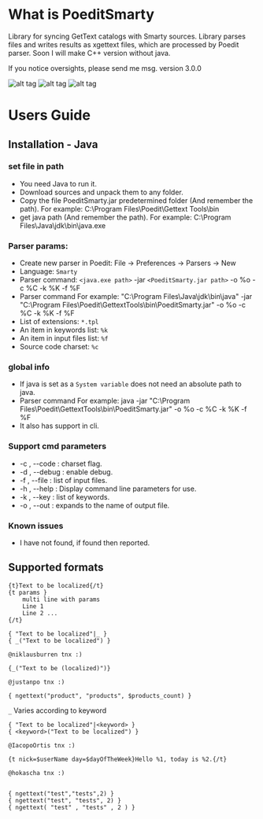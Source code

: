 What is PoeditSmarty
========================

Library for syncing GetText catalogs with Smarty sources. 
Library parses files and writes results as xgettext files, which are processed by Poedit parser.
Soon I will make C++ version without java.

If you notice oversights, please send me msg.
version 3.0.0

![alt tag](https://raw.githubusercontent.com/Garefild/PoeditSmarty/master/Images/Screenshot_1.png)
![alt tag](https://raw.githubusercontent.com/Garefild/PoeditSmarty/master/Images/Screenshot_2.png)
![alt tag](https://raw.githubusercontent.com/Garefild/PoeditSmarty/master/Images/Screenshot_3.png)

Users Guide
========================

## Installation - Java

### set file in path

* You need Java to run it.
* Download sources and unpack them to any folder.
* Copy the file PoeditSmarty.jar predetermined folder (And remember the path).  For example: C:\Program Files\Poedit\Gettext Tools\bin
* get java path (And remember the path). For example: C:\Program Files\Java\jdk\bin\java.exe

### Parser params:

* Create new parser in Poedit: File -> Preferences -> Parsers -> New
* Language: `Smarty`
* Parser command: `<java.exe path>` -jar `<PoeditSmarty.jar path>` -o %o -c %C -k %K -f %F  
* Parser command For example: "C:\Program Files\Java\jdk\bin\java" -jar "C:\Program Files\Poedit\GettextTools\bin\PoeditSmarty.jar" -o %o -c %C -k %K -f %F 
* List of extensions: `*.tpl`
* An item in keywords list: `%k`
* An item in input files list: `%f`
* Source code charset: `%c`

### global info
* If java is set as a `System variable` does not need an absolute path to java.
* Parser command For example: java -jar "C:\Program Files\Poedit\GettextTools\bin\PoeditSmarty.jar" -o %o -c %C -k %K -f %F 
* It also has support in cli.

### Support cmd parameters

* -c , --code            <Args>  <Required> : charset flag.
* -d , --debug                              : enable debug.
* -f , --file            <Args>  <Required> : list of input files.
* -h , --help                               : Display command line parameters for use.
* -k , --key             <Args>  <Required> : list of keywords.
* -o , --out             <Args>  <Required> : expands to the name of output file.

### Known issues
* I have not found, if found then reported.

## Supported formats

```
{t}Text to be localized{/t}
{t params } 
    multi line with params 
    Line 1
    Line 2 ...
{/t}
```

```
{ "Text to be localized"|_ }
{ _("Text to be localized") }
```

```
@niklausburren tnx :)

{_("Text to be (localized)")}
```

```
@justanpo tnx :)

{ ngettext("product", "products", $products_count) }
```

`_` Varies according to keyword

```
{ "Text to be localized"|<keyword> }
{ <keyword>("Text to be localized") }
```

```
@IacopoOrtis tnx :)

{t nick=$userName day=$dayOfTheWeek}Hello %1, today is %2.{/t}
```
    
```
@hokascha tnx :)


{ ngettext("test","tests",2) }
{ ngettext("test", "tests", 2) }
{ ngettext( "test" , "tests" , 2 ) }
```    
